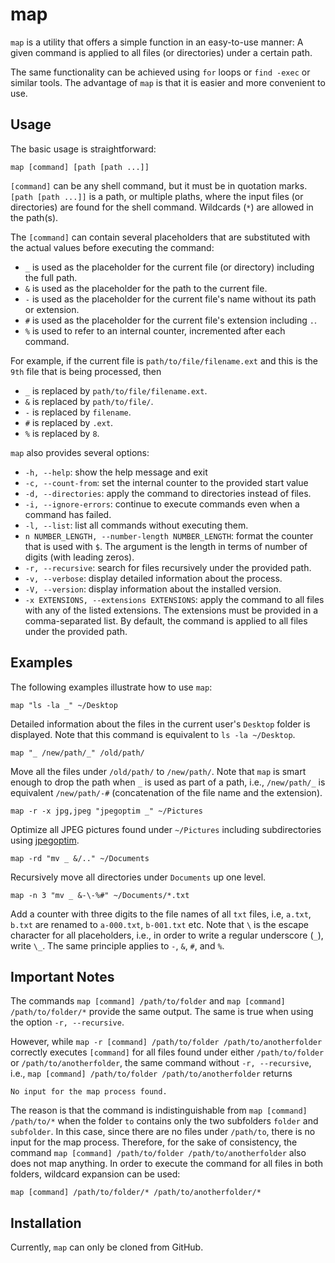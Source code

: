 # map
`map` is a utility that offers a simple function in an easy-to-use manner:
A given command is applied to all files (or directories) under a certain path.

The same functionality can be achieved using `for` loops or `find -exec` or similar tools.
The advantage of `map` is that it is easier and more convenient to use.

## Usage
The basic usage is straightforward:
```
map [command] [path [path ...]]
```
`[command]` can be any shell command, but it must be in quotation marks.
`[path [path ...]]` is a path, or multiple plaths, where the input files (or directories) are found for the shell command.
Wildcards (`*`) are allowed in the path(s).

The `[command]` can contain several placeholders that are substituted with the actual values before executing the command:

* `_` is used as the placeholder for the current file (or directory) including the full path.
* `&` is used as the placeholder for the path to the current file.
* `-` is used as the placeholder for the current file's name without its path or extension.
* `#` is used as the placeholder for the current file's extension including `.`.
* `%` is used to refer to an internal counter, incremented after each command.

For example, if the current file is `path/to/file/filename.ext` and this is the `9th` file that is being processed, then
* `_` is replaced by `path/to/file/filename.ext`.
* `&` is replaced by `path/to/file/`.
* `-` is replaced by `filename`.
* `#` is replaced by `.ext`.
* `%` is replaced by `8`.

`map` also provides several options:

* `-h, --help`:         show the help message and exit
* `-c, --count-from`:   set the internal counter to the provided start value
* `-d, --directories`:  apply the command to directories instead of files.
* `-i, --ignore-errors`: continue to execute commands even when a command has failed.
* `-l, --list`:          list all commands without executing them.
* `n NUMBER_LENGTH, --number-length NUMBER_LENGTH`:
                        format the counter that is used with `$`. The argument is the length
                        in terms of number of digits (with leading zeros).
* `-r, --recursive`:    search for files recursively under the provided path.
* `-v, --verbose`:      display detailed information about the process.
* `-V, --version`:      display information about the installed version.
* `-x EXTENSIONS, --extensions EXTENSIONS`:
                        apply the command to all files with any of the listed extensions.
                        The extensions must be provided in a comma-separated list.
                        By default, the command is applied to all files under the provided path.

## Examples
The following examples illustrate how to use `map`:

```
map "ls -la _" ~/Desktop
```
Detailed information about the files in the current user's `Desktop` folder is displayed.
Note that this command is equivalent to `ls -la ~/Desktop`.

```
map "_ /new/path/_" /old/path/
```
Move all the files under `/old/path/` to `/new/path/`.
Note that `map` is smart enough to drop the path when `_` is used as part of a path, i.e.,
`/new/path/_` is equivalent `/new/path/-#` (concatenation of the file name and the extension).


```
map -r -x jpg,jpeg "jpegoptim _" ~/Pictures
```
Optimize all JPEG pictures found under `~/Pictures` including subdirectories
using [jpegoptim](https://github.com/tjko/jpegoptim).


```
map -rd "mv _ &/.." ~/Documents
```
Recursively move all directories under `Documents` up one level.

```
map -n 3 "mv _ &-\-%#" ~/Documents/*.txt
```
Add a counter with three digits to the file names of all `txt` files, i.e,
`a.txt`, `b.txt` are renamed to `a-000.txt`, `b-001.txt` etc.
Note that `\` is the escape character for all placeholders, i.e., in order to write a regular underscore (`_`), write `\_`. The same principle applies to `-`, `&`, `#`, and `%`.

## Important Notes

The commands `map [command] /path/to/folder` and `map [command] /path/to/folder/*` provide the same output.
The same is true when using the option `-r, --recursive`.

However, while `map -r [command] /path/to/folder /path/to/anotherfolder` correctly executes `[command]` for all
files found under either `/path/to/folder` or `/path/to/anotherfolder`, the same command without `-r, --recursive`, i.e.,
`map [command] /path/to/folder /path/to/anotherfolder` returns

```
No input for the map process found.
```
The reason is that the command is indistinguishable from `map [command] /path/to/*` when the folder `to` contains
only the two subfolders `folder` and `subfolder`. In this case, since there are no files under `/path/to`, there is
no input for the map process.
Therefore, for the sake of consistency, the command `map [command] /path/to/folder /path/to/anotherfolder` also does not
map anything.
In order to execute the command for all files in both folders, wildcard expansion can be used:
```
map [command] /path/to/folder/* /path/to/anotherfolder/*
```

## Installation

Currently, `map` can only be cloned from GitHub.

